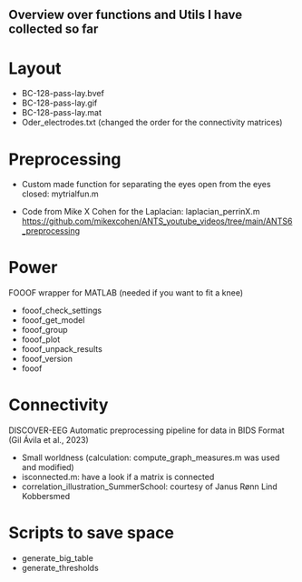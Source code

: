 ## Overview over functions and Utils I have collected so far
# Layout
- BC-128-pass-lay.bvef
- BC-128-pass-lay.gif
- BC-128-pass-lay.mat
- Oder_electrodes.txt (changed the order for the connectivity matrices)
# Preprocessing
- Custom made function for separating the eyes open from the eyes closed: mytrialfun.m

- Code from Mike X Cohen for the Laplacian: laplacian_perrinX.m
https://github.com/mikexcohen/ANTS_youtube_videos/tree/main/ANTS6_preprocessing

# Power
FOOOF wrapper for MATLAB (needed if you want to fit a knee)
- fooof_check_settings
- fooof_get_model
- fooof_group
- fooof_plot
- fooof_unpack_results
- fooof_version
- fooof

# Connectivity
DISCOVER-EEG Automatic preprocessing pipeline for data in BIDS Format (Gil Ávila et al., 2023)
- Small worldness (calculation: compute_graph_measures.m was used and modified)
- isconnected.m: have a look if a matrix is connected
- correlation_illustration_SummerSchool: courtesy of Janus Rønn Lind Kobbersmed


# Scripts to save space
- generate_big_table
- generate_thresholds
